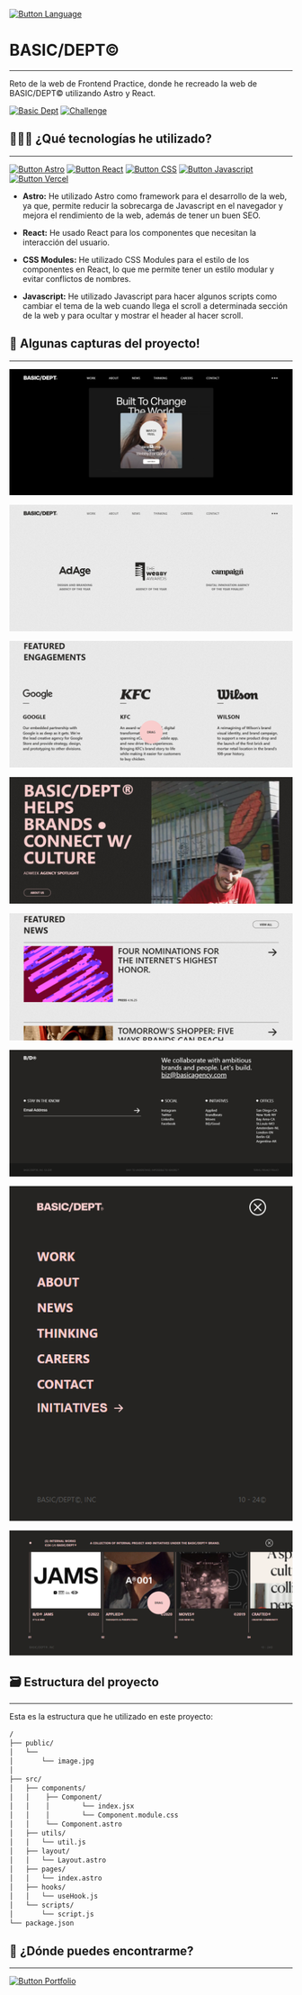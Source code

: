 [Button Language]: https://img.shields.io/badge/Read%20In%20English-000000?style=for-the-badge

[![Button Language]](https://github.com/MartinWebDev95/BasicDept/blob/master/README.en.md)

# BASIC/DEPT&COPY;                              
---

[Basic Dept]: https://img.shields.io/badge/BASIC%20DEPT&COPY;-000000?style=for-the-badge
[Challenge]: https://img.shields.io/badge/Frontend%20Practice%20Challenge-000000?style=for-the-badge

Reto de la web de Frontend Practice, donde he recreado la web de BASIC/DEPT&COPY; utilizando Astro y React.

[![Basic Dept]](https://basicdept-gamma.vercel.app/)
[![Challenge]](https://www.frontendpractice.com/projects/basic)

## 👨🏽‍💻 ¿Qué tecnologías he utilizado?
---

[Button Vercel]: https://img.shields.io/badge/Deploy%20on%20Vercel-000000?style=for-the-badge&logo=vercel
[Button Astro]: https://img.shields.io/badge/Astro-000000?style=for-the-badge&logoColor=ffff&logo=astro
[Button React]: https://img.shields.io/badge/React-000000?style=for-the-badge&logo=react
[Button CSS]: https://img.shields.io/badge/CSS%20Modules-000000?style=for-the-badge&logo=css
[Button Javascript]: https://img.shields.io/badge/Javascript-000000?style=for-the-badge&logo=javascript
[Button Highcharts]: https://img.shields.io/badge/Highcharts-000000?style=for-the-badge

[![Button Astro]](https://astro.build/)
[![Button React]](https://es.react.dev/)
[![Button CSS]]()
[![Button Javascript]](https://developer.mozilla.org/es/docs/Learn_web_development/Core/Scripting/What_is_JavaScript)
[![Button Vercel]](https://vercel.com/)

- **Astro:** He utilizado Astro como framework para el desarrollo de la web, ya que, permite reducir la sobrecarga de Javascript en el navegador y mejora el rendimiento de la web, además de tener un buen SEO.

- **React:** He usado React para los componentes que necesitan la interacción del usuario.

- **CSS Modules:** He utilizado CSS Modules para el estilo de los componentes en React, lo que me permite tener un estilo modular y evitar conflictos de nombres.

- **Javascript:** He utilizado Javascript para hacer algunos scripts como cambiar el tema de la web cuando llega el scroll a determinada sección de la web y para ocultar y mostrar el header al hacer scroll.

## 📸 Algunas capturas del proyecto!
---

![Hero Section Screenshot](https://github.com/MartinWebDev95/BasicDept/blob/master/public/screenshots/heroSection.png)

![Header Screenshot](https://github.com/MartinWebDev95/BasicDept/blob/master/public/screenshots/header.png)

![Featured Engagement Screenshot](https://github.com/MartinWebDev95/BasicDept/blob/master/public/screenshots/featuredEngagements.png)

![Brands Screenshot](https://github.com/MartinWebDev95/BasicDept/blob/master/public/screenshots/brands.png)

![Featured News Screenshot](https://github.com/MartinWebDev95/BasicDept/blob/master/public/screenshots/featuredNews.png)

![Footer Screenshot](https://github.com/MartinWebDev95/BasicDept/blob/master/public/screenshots/footer.png)

![Menu Mobile Screenshot](https://github.com/MartinWebDev95/BasicDept/blob/master/public/screenshots/menuMobile.png)

![Horizontal Menu Screenshot](https://github.com/MartinWebDev95/BasicDept/blob/master/public/screenshots/horizontalMenu.png)

## 🗃️ Estructura del proyecto
---

Esta es la estructura que he utilizado en este proyecto:

```
/
├── public/
│   └──           
│       └── image.jpg
│
├── src/
│   ├── components/
│   │    ├── Component/
│   │    │        └── index.jsx
│   │    │        └── Component.module.css  
│   │    └── Component.astro
│   ├── utils/
│   │   └── util.js
│   ├── layout/
│   │   └── Layout.astro
│   ├── pages/
│   │   └── index.astro
│   ├── hooks/
│   │   └── useHook.js
│   └── scripts/
│       └── script.js 
└── package.json
```

## 👀 ¿Dónde puedes encontrarme?
---

[Button Portfolio]: https://img.shields.io/badge/Visita%20mi%20Portfolio-000000?style=for-the-badge

[![Button Portfolio]](https://portfolio-martinwebdev95.vercel.app/)